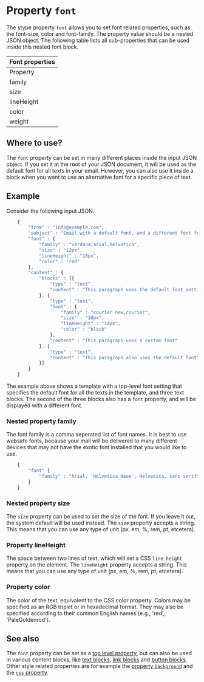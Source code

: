 # Property `font`

The stype property `font` allows you to set font related properties, 
such as the font-size, color and font-family. The property value should
be a nested JSON object. The following table lists all 
sub-properties that can be used inside this nested font block.

| Font properties |
| --- |
| Property | Value | Description |
| family | _string_ | Equivalent to the CSS font-family property |
| size | _string_ | Equivalent to the CSS font-size property |
| lineHeight | _string_ | Equivalent to the CSS line-height property |
| color | _string_ | Equivalent to the CSS color property |
| weight | _mixed_ | Equivalent to the CSS font-weight property |

## Where to use?

The `font` property can be set in many different places inside the input
JSON object. If you set it at the root of your JSON document, it will be
used as the default font for all texts in your email. However, you can also
use it inside a block when you want to use an alternative font for a
specific piece of text.

## Example

Consider the following input JSON:


````javascript
    {
        "from" : "info@example.com",
        "subject" : "Email with a default font, and a different font for a specific text",
        "font" : {
            "family" : "verdana,arial,helvetica",
            "size" : "12px",
            "lineHeight" : "18px",
            "color" : "red"
        },
        "content" : {
            "blocks" : [{
                "type" : "text",
                "content" : "This paragraph uses the default font settings"
            }, {
                "type" : "text",
                "font" : {
                    "family" : "courier new,courier",
                    "size" : "10px",
                    "lineHeight" : "14px",
                    "color" : "black"
                },
                "content" : "This paragraph uses a custom font"
            }, {
                "type" : "text",
                "content" : "This paragraph also uses the default font"
            }]
        }
    }
````


The example above shows a template with a top-level font setting that 
specifies the default font for all the texts in the template, and three
text blocks. The second of the three blocks also has a `font` property,
and will be displayed with a different font.


### Nested property family

The font family is a comma seperated list of font names. It is best to
use websafe fonts, because your mail will be delivered to many 
different devices that may not have the exotic font installed that
you would like to use.


````javascript
    {
        "font" {
            "family" : "Arial, 'Helvetica Neue', Helvetica, sans-serif"
        }
    }
````



### Nested property size

The `size` property can be used to set the size of the font. If you leave
it out, the system default will be used instead. The `size` property accepts 
a string. This means that you can use any type of unit (px, em, %, rem, pt, etcetera). 


### Property lineHeight

The space between two lines of text, which will set a CSS `line-height` property 
on the element. The `lineHeight` property accepts a string. This means that you 
can use any type of unit (px, em, %, rem, pt, etcetera). 


### Property color

The color of the text, equivalent to the CSS color property. Colors may be 
specified as an RGB triplet or in hexadecimal format. They may also be specified 
according to their common English names (e.g., 'red', 'PaleGoldenrod').

## See also

The `font` property can be set as a [top level property](/support/json/top-level-properties), but can also be used in various content blocks, like [text blocks](/support/json/block-text), [link blocks](/support/json/block-link) and [button blocks](/support/json/block-button). Other style related properties are for example the [property `background`](/support/json/property-background) and the [`css` property](/support/json/property-css).

